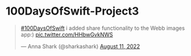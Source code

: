 # 100DaysOfSwift-Project3

<blockquote class="twitter-tweet"><p lang="en" dir="ltr"><a href="https://twitter.com/hashtag/100DaysOfSwift?src=hash&amp;ref_src=twsrc%5Etfw">#100DaysOfSwift</a> i added share functionality to the Webb images app:) <a href="https://t.co/HHbwGvkNWS">pic.twitter.com/HHbwGvkNWS</a></p>&mdash; Anna Shark (@sharkashark) <a href="https://twitter.com/sharkashark/status/1557755378045157378?ref_src=twsrc%5Etfw">August 11, 2022</a></blockquote> 
